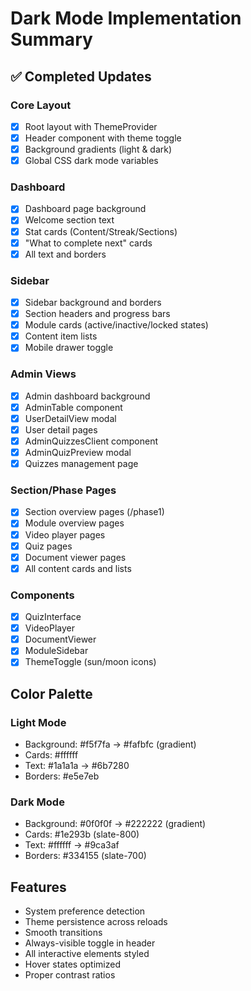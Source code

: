 # Dark Mode Implementation Summary

## ✅ Completed Updates

### Core Layout
- [x] Root layout with ThemeProvider
- [x] Header component with theme toggle
- [x] Background gradients (light & dark)
- [x] Global CSS dark mode variables

### Dashboard
- [x] Dashboard page background
- [x] Welcome section text
- [x] Stat cards (Content/Streak/Sections)
- [x] "What to complete next" cards
- [x] All text and borders

### Sidebar
- [x] Sidebar background and borders
- [x] Section headers and progress bars
- [x] Module cards (active/inactive/locked states)
- [x] Content item lists
- [x] Mobile drawer toggle

### Admin Views
- [x] Admin dashboard background
- [x] AdminTable component
- [x] UserDetailView modal
- [x] User detail pages
- [x] AdminQuizzesClient component
- [x] AdminQuizPreview modal
- [x] Quizzes management page

### Section/Phase Pages
- [x] Section overview pages (/phase1)
- [x] Module overview pages
- [x] Video player pages
- [x] Quiz pages
- [x] Document viewer pages
- [x] All content cards and lists

### Components
- [x] QuizInterface
- [x] VideoPlayer
- [x] DocumentViewer
- [x] ModuleSidebar
- [x] ThemeToggle (sun/moon icons)

## Color Palette

### Light Mode
- Background: #f5f7fa → #fafbfc (gradient)
- Cards: #ffffff
- Text: #1a1a1a → #6b7280
- Borders: #e5e7eb

### Dark Mode
- Background: #0f0f0f → #222222 (gradient)
- Cards: #1e293b (slate-800)
- Text: #ffffff → #9ca3af
- Borders: #334155 (slate-700)

## Features
- System preference detection
- Theme persistence across reloads
- Smooth transitions
- Always-visible toggle in header
- All interactive elements styled
- Hover states optimized
- Proper contrast ratios

